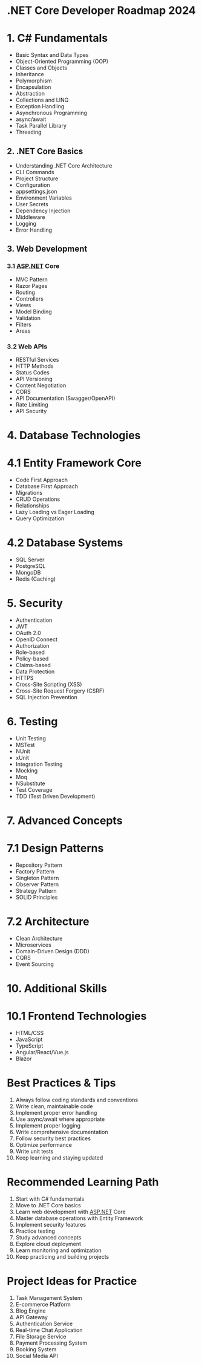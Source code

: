 # .NET Core Developer Roadmap 2024  
  
# 1. C# Fundamentals  
- Basic Syntax and Data Types  
- Object-Oriented Programming (OOP)  
- Classes and Objects  
- Inheritance  
- Polymorphism  
- Encapsulation  
- Abstraction  
- Collections and LINQ  
- Exception Handling  
- Asynchronous Programming  
- async/await  
- Task Parallel Library  
- Threading  
  
## 2. .NET Core Basics  
- Understanding .NET Core Architecture  
- CLI Commands  
- Project Structure  
- Configuration  
- appsettings.json  
- Environment Variables  
- User Secrets  
- Dependency Injection  
- Middleware  
- Logging  
- Error Handling  
  
## 3. Web Development  
### 3.1 [ASP.NET](http://asp.net/) Core  
- MVC Pattern  
- Razor Pages  
- Routing  
- Controllers  
- Views  
- Model Binding  
- Validation  
- Filters  
- Areas  
  
### 3.2 Web APIs  
- RESTful Services  
- HTTP Methods  
- Status Codes  
- API Versioning  
- Content Negotiation  
- CORS  
- API Documentation (Swagger/OpenAPI)  
- Rate Limiting  
- API Security  
  
# 4. Database Technologies  
# 4.1 Entity Framework Core  
- Code First Approach  
- Database First Approach  
- Migrations  
- CRUD Operations  
- Relationships  
- Lazy Loading vs Eager Loading  
- Query Optimization  
  
# 4.2 Database Systems  
- SQL Server  
- PostgreSQL  
- MongoDB  
- Redis (Caching)  
  
# 5. Security  
- Authentication  
- JWT  
- OAuth 2.0  
- OpenID Connect  
- Authorization  
- Role-based  
- Policy-based  
- Claims-based  
- Data Protection  
- HTTPS  
- Cross-Site Scripting (XSS)  
- Cross-Site Request Forgery (CSRF)  
- SQL Injection Prevention  
  
# 6. Testing  
- Unit Testing  
- MSTest  
- NUnit  
- xUnit  
- Integration Testing  
- Mocking  
- Moq  
- NSubstitute  
- Test Coverage  
- TDD (Test Driven Development)  
  
# 7. Advanced Concepts  
# 7.1 Design Patterns  
- Repository Pattern  
- Factory Pattern  
- Singleton Pattern  
- Observer Pattern  
- Strategy Pattern  
- SOLID Principles  
  
# 7.2 Architecture  
- Clean Architecture  
- Microservices  
- Domain-Driven Design (DDD)  
- CQRS  
- Event Sourcing  
  
# 10. Additional Skills  
# 10.1 Frontend Technologies  
- HTML/CSS  
- JavaScript  
- TypeScript  
- Angular/React/Vue.js  
- Blazor  
  
# Best Practices & Tips  
1. Always follow coding standards and conventions  
2. Write clean, maintainable code  
3. Implement proper error handling  
4. Use async/await where appropriate  
5. Implement proper logging  
6. Write comprehensive documentation  
7. Follow security best practices  
8. Optimize performance  
9. Write unit tests  
10. Keep learning and staying updated  
  
# Recommended Learning Path  
1. Start with C# fundamentals  
2. Move to .NET Core basics  
3. Learn web development with [ASP.NET](http://asp.net/) Core  
4. Master database operations with Entity Framework  
5. Implement security features  
6. Practice testing  
7. Study advanced concepts  
8. Explore cloud deployment  
9. Learn monitoring and optimization  
10. Keep practicing and building projects  
  
# Project Ideas for Practice  
1. Task Management System  
2. E-commerce Platform  
3. Blog Engine  
4. API Gateway  
5. Authentication Service  
6. Real-time Chat Application  
7. File Storage Service  
8. Payment Processing System  
9. Booking System  
10. Social Media API